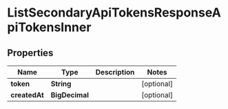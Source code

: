 

# ListSecondaryApiTokensResponseApiTokensInner


## Properties

| Name | Type | Description | Notes |
|------------ | ------------- | ------------- | -------------|
|**token** | **String** |  |  [optional] |
|**createdAt** | **BigDecimal** |  |  [optional] |



